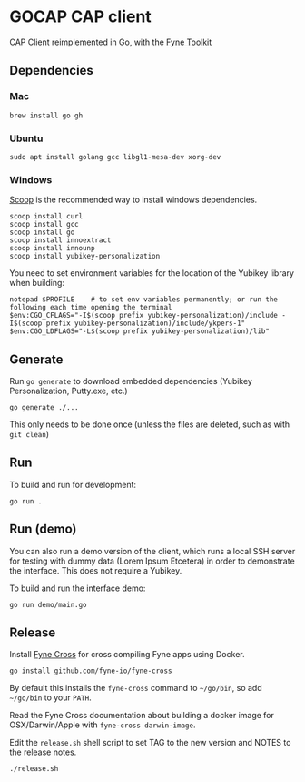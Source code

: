 # GOCAP CAP client

CAP Client reimplemented in Go, with the [Fyne Toolkit](https://fyne.io)


## Dependencies

### Mac

``` shell
brew install go gh
```

### Ubuntu

``` shell
sudo apt install golang gcc libgl1-mesa-dev xorg-dev
```

### Windows

[Scoop](https://scoop.sh) is the recommended way to install windows dependencies.

```
scoop install curl
scoop install gcc
scoop install go
scoop install innoextract
scoop install innounp
scoop install yubikey-personalization
```

You need to set environment variables for the location of the Yubikey library when building:

```
notepad $PROFILE    # to set env variables permanently; or run the following each time opening the terminal
$env:CGO_CFLAGS="-I$(scoop prefix yubikey-personalization)/include -I$(scoop prefix yubikey-personalization)/include/ykpers-1"
$env:CGO_LDFLAGS="-L$(scoop prefix yubikey-personalization)/lib"
```

## Generate

Run `go generate` to download embedded dependencies (Yubikey Personalization, Putty.exe, etc.)

```
go generate ./...
```

This only needs to be done once (unless the files are deleted, such as with `git clean`)

## Run

To build and run for development:

```
go run .
```


## Run (demo)

You can also run a demo version of the client, which runs a local SSH server for
testing with dummy data (Lorem Ipsum Etcetera) in order to demonstrate the
interface. This does not require a Yubikey.

To build and run the interface demo:

```
go run demo/main.go
```



## Release

Install [Fyne Cross](https://github.com/fyne-io/fyne-cross) for cross compiling Fyne apps using Docker.

``` shell
go install github.com/fyne-io/fyne-cross
```

By default this installs the `fyne-cross` command to `~/go/bin`, so add `~/go/bin` to your `PATH`.

Read the Fyne Cross documentation about building a docker image for OSX/Darwin/Apple with `fyne-cross darwin-image`.

Edit the `release.sh` shell script to set TAG to the new version and NOTES to the release notes.

``` shell
./release.sh
```
